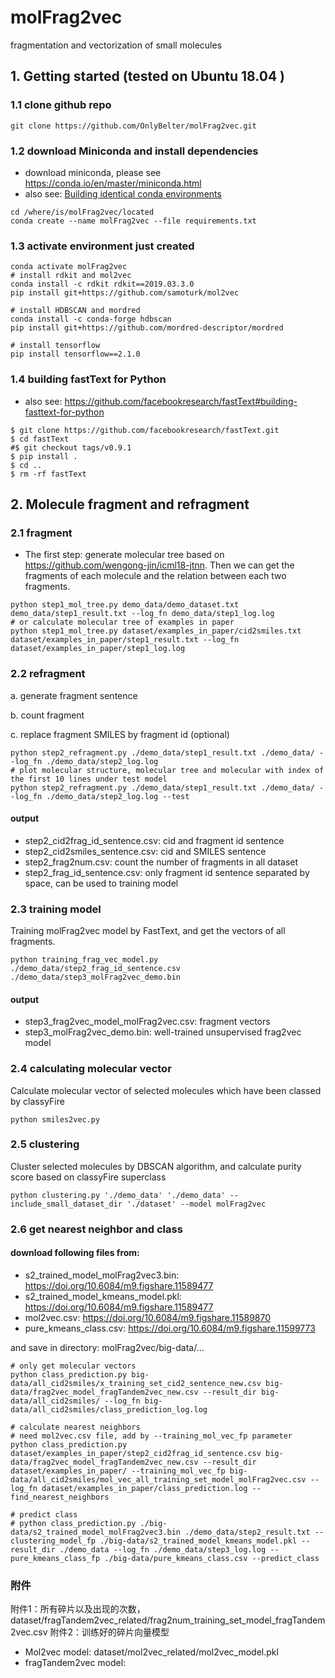 # molFrag2vec
fragmentation and vectorization of small molecules


## 1. Getting started (tested on Ubuntu 18.04 )
### 1.1 clone github repo
```shell script
git clone https://github.com/OnlyBelter/molFrag2vec.git
```

### 1.2 download Miniconda and install dependencies
- download miniconda, please see https://conda.io/en/master/miniconda.html
- also see: [Building identical conda environments](https://docs.conda.io/projects/conda/en/latest/user-guide/tasks/manage-environments.html#building-identical-conda-environments)
```shell script
cd /where/is/molFrag2vec/located
conda create --name molFrag2vec --file requirements.txt
```

### 1.3 activate environment just created
```shell script
conda activate molFrag2vec
# install rdkit and mol2vec
conda install -c rdkit rdkit==2019.03.3.0
pip install git+https://github.com/samoturk/mol2vec

# install HDBSCAN and mordred
conda install -c conda-forge hdbscan
pip install git+https://github.com/mordred-descriptor/mordred

# install tensorflow
pip install tensorflow==2.1.0
```

### 1.4 building fastText for Python
- also see: https://github.com/facebookresearch/fastText#building-fasttext-for-python
```shell script
$ git clone https://github.com/facebookresearch/fastText.git
$ cd fastText
#$ git checkout tags/v0.9.1
$ pip install .
$ cd ..
$ rm -rf fastText
```

## 2. Molecule fragment and refragment
### 2.1 fragment
- The first step: generate molecular tree based on https://github.com/wengong-jin/icml18-jtnn.
  Then we can get the fragments of each molecule and the relation between each two fragments.
```shell script
python step1_mol_tree.py demo_data/demo_dataset.txt demo_data/step1_result.txt --log_fn demo_data/step1_log.log
# or calculate molecular tree of examples in paper
python step1_mol_tree.py dataset/examples_in_paper/cid2smiles.txt dataset/examples_in_paper/step1_result.txt --log_fn dataset/examples_in_paper/step1_log.log
```

### 2.2 refragment
a. generate fragment sentence

b. count fragment

c. replace fragment SMILES by fragment id (optional)
```shell script
python step2_refragment.py ./demo_data/step1_result.txt ./demo_data/ --log_fn ./demo_data/step2_log.log
# plot molecular structure, molecular tree and molecular with index of the first 10 lines under test model
python step2_refragment.py ./demo_data/step1_result.txt ./demo_data/ --log_fn ./demo_data/step2_log.log --test
```
#### output
- step2_cid2frag_id_sentence.csv: cid and fragment id sentence
- step2_cid2smiles_sentence.csv: cid and SMILES sentence
- step2_frag2num.csv: count the number of fragments in all dataset
- step2_frag_id_sentence.csv: only fragment id sentence separated by space, can be used to training model

### 2.3 training model
Training molFrag2vec model by FastText, and get the vectors of all fragments.
```shell script
python training_frag_vec_model.py ./demo_data/step2_frag_id_sentence.csv ./demo_data/step3_molFrag2vec_demo.bin
```
#### output
- step3_frag2vec_model_molFrag2vec.csv: fragment vectors
- step3_molFrag2vec_demo.bin: well-trained unsupervised frag2vec model

### 2.4 calculating molecular vector
Calculate molecular vector of selected molecules which have been classed by classyFire
```shell script
python smiles2vec.py
```

### 2.5 clustering
Cluster selected molecules by DBSCAN algorithm, and calculate purity score based on classyFire superclass
```shell script
python clustering.py './demo_data' './demo_data' --include_small_dataset_dir './dataset' --model molFrag2vec
```


### 2.6 get nearest neighbor and class

#### download following files from:

- s2_trained_model_molFrag2vec3.bin: https://doi.org/10.6084/m9.figshare.11589477
- s2_trained_model_kmeans_model.pkl: https://doi.org/10.6084/m9.figshare.11589477
- mol2vec.csv: https://doi.org/10.6084/m9.figshare.11589870
- pure_kmeans_class.csv: https://doi.org/10.6084/m9.figshare.11599773

and save in directory: molFrag2vec/big-data/...

```shell script
# only get molecular vectors
python class_prediction.py big-data/all_cid2smiles/x_training_set_cid2_sentence_new.csv big-data/frag2vec_model_fragTandem2vec_new.csv --result_dir big-data/all_cid2smiles/ --log_fn big-data/all_cid2smiles/class_prediction_log.log

# calculate nearest neighbors
# need mol2vec.csv file, add by --training_mol_vec_fp parameter
python class_prediction.py dataset/examples_in_paper/step2_cid2frag_id_sentence.csv big-data/frag2vec_model_fragTandem2vec_new.csv --result_dir dataset/examples_in_paper/ --training_mol_vec_fp big-data/all_cid2smiles/mol_vec_all_training_set_model_molFrag2vec.csv --log_fn dataset/examples_in_paper/class_prediction.log --find_nearest_neighbors

# predict class
# python class_prediction.py ./big-data/s2_trained_model_molFrag2vec3.bin ./demo_data/step2_result.txt --clustering_model_fp ./big-data/s2_trained_model_kmeans_model.pkl --result_dir ./demo_data --log_fn ./demo_data/step3_log.log --pure_kmeans_class_fp ./big-data/pure_kmeans_class.csv --predict_class
```

### 附件
附件1：所有碎片以及出现的次数，dataset/fragTandem2vec_related/frag2num_training_set_model_fragTandem2vec.csv
附件2：训练好的碎片向量模型
- Mol2vec model: dataset/mol2vec_related/mol2vec_model.pkl
- fragTandem2vec model: 